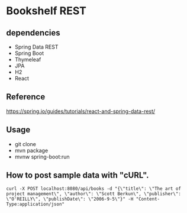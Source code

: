 # Bookshelf REST

## dependencies
* Spring Data REST
* Spring Boot
* Thymeleaf
* JPA
* H2
* React

## Reference
https://spring.io/guides/tutorials/react-and-spring-data-rest/

## Usage
* git clone
* mvn package
* mvnw spring-boot:run

## How to post sample data with "cURL".
```
curl -X POST localhost:8080/api/books -d "{\"title\": \"The art of project management\", \"author\": \"Scott Berkun\", \"publisher\": \"O'REILLY\", \"publishDate\": \"2006-9-5\"}" -H "Content-Type:application/json"
```